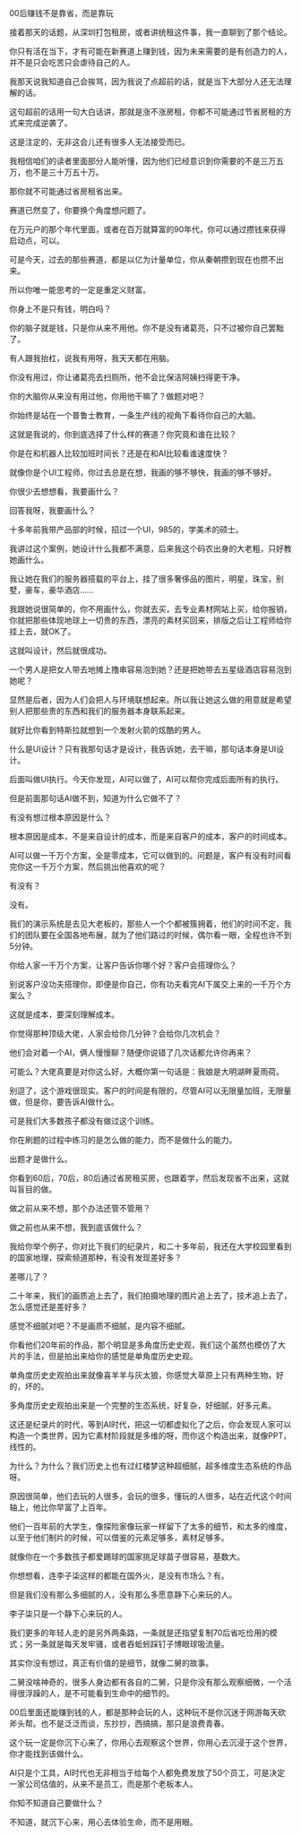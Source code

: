 00后赚钱不是靠省，而是靠玩


接着那天的话题，从深圳打包租房，或者讲统租这件事，我一直聊到了那个结论。

你只有活在当下，才有可能在新赛道上赚到钱，因为未来需要的是有创造力的人，并不是只会吃苦只会虐待自己的人。

我那天说我知道自己会挨骂，因为我说了点超前的话，就是当下大部分人还无法理解的话。

这句超前的话用一句大白话讲，那就是涨不涨房租，你都不可能通过节省房租的方式来完成逆袭了。

这是注定的，无非这会儿还有很多人无法接受而已。

我相信咱们的读者里面部分人能听懂，因为他们已经意识到你需要的不是三万五万，也不是三十万五十万。

那你就不可能通过省房租省出来。

赛道已然变了，你要换个角度想问题了。

在万元户的那个年代里面，或者在百万就算富的90年代，你可以通过攒钱来获得启动点，可以。

可是今天，过去的那些赛道，都是以亿为计量单位，你从秦朝攒到现在也攒不出来。

所以你唯一能思考的一定是重定义财富。

你身上不是只有钱，明白吗？

你的脑子就是钱，只是你从来不用他。你不是没有诸葛亮，只不过被你自己罢黜了。

有人跟我抬杠，说我有用呀，我天天都在用脑。

你没有用过，你让诸葛亮去扫厕所，他不会比保洁阿姨扫得更干净。

你的大脑你从来没有用过他，你用他干嘛了？做题对吧？

你始终是站在一个普鲁士教育，一条生产线的视角下看待你自己的大脑。

这就是我说的，你到底选择了什么样的赛道？你究竟和谁在比较？

你是在和机器人比较加班时间长？还是在和AI比较看谁速度快？

就像你是个UI工程师，你过去总是在想，我画的够不够快，我画的够不够好。

你很少去想想看，我要画什么？

回答我呀，我要画什么？

十多年前我带产品部的时候，招过一个UI，985的，学美术的硕士。

我讲过这个案例，她设计什么我都不满意，后来我这个码农出身的大老粗，只好教她画什么。

我让她在我们的服务器搭载的平台上，挂了很多奢侈品的图片，明星，珠宝，别墅，豪车，豪华酒店......

我跟她说很简单的，你不用画什么，你就去买，去专业素材网站上买，给你报销，你就把那些体现地球上一切贵的东西，漂亮的素材买回来，排版之后让工程师给你挂上去，就OK了。

这就叫设计，然后就很成功。

一个男人是把女人带去地摊上撸串容易泡到她？还是把她带去五星级酒店容易泡到她呢？

显然是后者，因为人们会把人与环境联想起来。所以我让她这么做的用意就是希望别人把那些贵的东西和我们的服务器本身联系起来。

就好比你看到特斯拉就想到一个发射火箭的炫酷的男人。

什么是UI设计？只有我那句话才是设计，我告诉她，去干嘛，那句话本身是UI设计。

后面叫做UI执行。今天你发现，AI可以做了，AI可以帮你完成后面所有的执行。

但是前面那句话AI做不到，知道为什么它做不了？

有没有想过根本原因是什么？

根本原因是成本，不是来自设计的成本，而是来自客户的成本，客户的时间成本。

AI可以做一千万个方案，全是零成本，它可以做到的。问题是，客户有没有时间看完你这一千万个方案，然后挑出他喜欢的呢？

有没有？

没有。

我们的演示系统是去见大老板的，那些人一个个都被簇拥着，他们的时间不定，我们的团队要在全国各地布展，就为了他们路过的时候，偶尔看一眼，全程也许不到5分钟。

你给人家一千万个方案，让客户告诉你哪个好？客户会搭理你么？

别说客户没功夫搭理你，即便是你自己，你有功夫看完AI下属交上来的一千万个方案么？

这就是成本，要深刻理解成本。

你觉得那种顶级大佬，人家会给你几分钟？会给你几次机会？

他们会对着一个AI，俩人慢慢聊？随便你说错了几次话都允许你再来？

可能么？大佬真要是对你这么好，大概你第一句话是：我娘是大明湖畔夏雨荷。

别逗了，这个游戏很现实。客户的时间是有限的，尽管AI可以无限量加班，无限量做，但是你，要告诉AI做什么。

可是我们大多数孩子都没有做过这个训练。

你在刷题的过程中练习的是怎么做的能力，而不是做什么的能力。

出题才是做什么。

你看到60后，70后，80后通过省房租买房，也跟着学，然后发现省不出来，这就叫盲目的做。

做之前从来不想，那个办法还管不管用？

做之前也从来不想，我到底该做什么？

我给你举个例子，你对比下我们的纪录片，和二十多年前，我还在大学校园里看到的国家地理，探索频道那种，有没有发现差好多？

差哪儿了？

二十年来，我们的画质追上去了，我们拍摄地理的图片追上去了，技术追上去了，怎么感觉还是差好多？

感觉不细腻对吧？不是画质不细腻，是内容不细腻。

你看他们20年前的作品，那个明显是多角度历史史观，我们这个虽然也模仿了大片的手法，但是拍出来给你的感觉是单角度历史史观。

单角度历史史观拍出来就像喜羊羊与灰太狼，你感觉大草原上只有两种生物，好的，坏的。

多角度历史史观拍出来是一个完整的生态系统，好复杂，好细腻，好多元素。

这还是纪录片的时代，等到AI时代，把这一切都虚拟化了之后，你会发现人家可以构造一个类世界，因为它素材阶段就是多维的呀，而你这个构造出来，就像PPT，线性的。

为什么？为什么？我们历史上也有过红楼梦这种超细腻，超多维度生态系统的作品呀。

原因很简单，他们去玩的人很多，会玩的很多，懂玩的人很多，站在近代这个时间轴上，他比你早富了上百年。

他们一百年前的大学生，像探险家像玩家一样留下了太多的细节，和太多的维度，以至于他们制片的时候，可以借鉴的元素足够多，素材足够多。

就像你在一个多数孩子都爱踢球的国家挑足球苗子很容易，基数大。

你想想看，连李子柒这样的都能在国外火，是没有市场么？有。

但是我们没有那么多细腻的人，没有那么多愿意静下心来玩的人。

李子柒只是一个静下心来玩的人。

我们更多的年轻人走的是另外两条路，一条就是还指望复制70后省吃俭用的模式；另一条就是每天发牢骚，或者吞蚯蚓踩钉子博眼球吸流量。

其实你没有想过，真正有价值的是细节，就像二舅的故事。

二舅没啥神奇的，很多人身边都有各自的二舅，只是你没有那么观察细微，一个活得很浮躁的人，是不可能看到生命中的细节的。

00后里面还能赚到钱的人，都是那种会玩的人，这种玩不是你沉迷于网游每天砍斧头帮。也不是泛泛而谈，东抄抄，西搞搞，那只是浪费青春。

这个玩一定是你沉下心来了，你用心去观察这个世界，你用心去沉浸于这个世界，你才能找到该做什么。

AI只是个工具，AI时代也无非相当于给每个人都免费发放了50个员工，可是决定一家公司估值的，从来不是员工，而是那个老板本人。

你知不知道自己要做什么？

不知道，就沉下心来，用心去体验生命，而不是用眼。